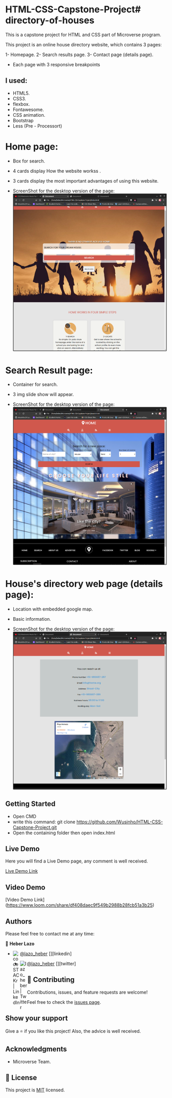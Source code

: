 # HTML-CSS-Capstone-Project# directory-of-houses

This is a capstone project for HTML and CSS part of Microverse program.

This project is an online house directory website, which contains 3 pages:

1- Homepage.
2- Search results page.
3- Contact page (details page).

- Each page with 3 responsive breakpoints

## I used:

- HTML5.
- CSS3.
- flexbox.
- Fontawesome.
- CSS animation.
- Bootstrap
- Less (Pre - Processort)

# Home page:

- Box for search.
- 4 cards display How the website workss .
- 3 cards display the most important advantages of using this website.

- ScreenShot for the desktop version of the page:
  ![screenshot](./assets/index_SS.png)

# Search Result page:

- Container for search.
- 3 img slide show will appear.

- ScreenShot for the desktop version of the page:
  ![screenshot](./assets/search_SS.png)

# House's directory web page (details page):

- Location with embedded google map.
- Basic information.

- ScreenShot for the desktop version of the page:
  ![screenshot](./assets/details_SS.png)

## Getting Started

- Open CMD
- write this command: git clone https://github.com/Wusinho/HTML-CSS-Capstone-Project.git
- Open the containing folder then open index.html

## Live Demo

Here you will find a Live Demo page, any comment is well received.

[Live Demo Link](https://wusinho.github.io/HTML-CSS-Capstone-Project/)

## Video Demo

[Video Demo Link] (https://www.loom.com/share/df408daec9f549b2988b28fcb51a3b25)

## Authors

Please feel free to contact me at any time:

👤 **Heber Lazo**

- [@lazo_heber](https://www.linkedin.com/in/heber-lazo-benza-523266133/) [<img align="left" alt="codeSTACKr | LinkedIn" width="22px" src="https://cdn.jsdelivr.net/npm/simple-icons@v3/icons/linkedin.svg" />][linkedin]

- [@lazo_heber](https://twitter.com/lazo_heber) [<img align="left" alt="lazo_heber | Twitter" width="22px" src="https://cdn.jsdelivr.net/npm/simple-icons@v3/icons/twitter.svg" />][twitter]

## 🤝 Contributing

Contributions, issues, and feature requests are welcome!

Feel free to check the [issues page](https://github.com/Wusinho/HTML-CSS-Capstone-Project/issues).

## Show your support

Give a ⭐️ if you like this project!
Also, the advice is well received.

## Acknowledgments

- Microverse Team.

## 📝 License

This project is [MIT](LICENSE) licensed.
